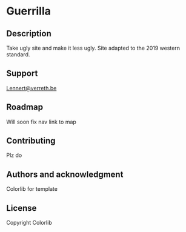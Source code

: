 # Guerrilla

## Description
Take ugly site and make it less ugly. Site adapted to the 2019 western standard.

## Support
Lennert@verreth.be
    
## Roadmap
Will soon fix nav link to map
    
## Contributing
Plz do
    
## Authors and acknowledgment
Colorlib for template
    
## License
Copyright Colorlib
